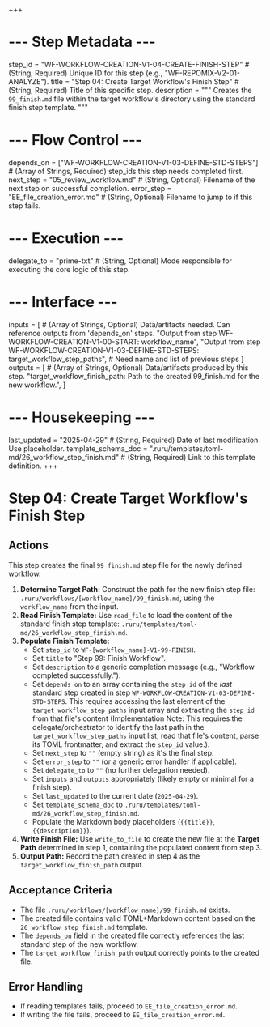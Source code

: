 +++
# --- Step Metadata ---
step_id = "WF-WORKFLOW-CREATION-V1-04-CREATE-FINISH-STEP" # (String, Required) Unique ID for this step (e.g., "WF-REPOMIX-V2-01-ANALYZE").
title = "Step 04: Create Target Workflow's Finish Step" # (String, Required) Title of this specific step.
description = """
Creates the `99_finish.md` file within the target workflow's directory using the standard finish step template.
"""

# --- Flow Control ---
depends_on = ["WF-WORKFLOW-CREATION-V1-03-DEFINE-STD-STEPS"] # (Array of Strings, Required) step_ids this step needs completed first.
next_step = "05_review_workflow.md" # (String, Optional) Filename of the next step on successful completion.
error_step = "EE_file_creation_error.md" # (String, Optional) Filename to jump to if this step fails.

# --- Execution ---
delegate_to = "prime-txt" # (String, Optional) Mode responsible for executing the core logic of this step.

# --- Interface ---
inputs = [ # (Array of Strings, Optional) Data/artifacts needed. Can reference outputs from 'depends_on' steps.
    "Output from step WF-WORKFLOW-CREATION-V1-00-START: workflow_name",
    "Output from step WF-WORKFLOW-CREATION-V1-03-DEFINE-STD-STEPS: target_workflow_step_paths", # Need name and list of previous steps
]
outputs = [ # (Array of Strings, Optional) Data/artifacts produced by this step.
    "target_workflow_finish_path: Path to the created 99_finish.md for the new workflow.",
]

# --- Housekeeping ---
last_updated = "2025-04-29" # (String, Required) Date of last modification. Use placeholder.
template_schema_doc = ".ruru/templates/toml-md/26_workflow_step_finish.md" # (String, Required) Link to this template definition.
+++

# Step 04: Create Target Workflow's Finish Step

## Actions

This step creates the final `99_finish.md` step file for the newly defined workflow.

1.  **Determine Target Path:** Construct the path for the new finish step file: `.ruru/workflows/[workflow_name]/99_finish.md`, using the `workflow_name` from the input.
2.  **Read Finish Template:** Use `read_file` to load the content of the standard finish step template: `.ruru/templates/toml-md/26_workflow_step_finish.md`.
3.  **Populate Finish Template:**
    *   Set `step_id` to `WF-[workflow_name]-V1-99-FINISH`.
    *   Set `title` to "Step 99: Finish Workflow".
    *   Set `description` to a generic completion message (e.g., "Workflow completed successfully.").
    *   Set `depends_on` to an array containing the `step_id` of the *last* standard step created in step `WF-WORKFLOW-CREATION-V1-03-DEFINE-STD-STEPS`. This requires accessing the last element of the `target_workflow_step_paths` input array and extracting the `step_id` from that file's content (Implementation Note: This requires the delegate/orchestrator to identify the last path in the `target_workflow_step_paths` input list, read that file's content, parse its TOML frontmatter, and extract the `step_id` value.).
    *   Set `next_step` to `""` (empty string) as it's the final step.
    *   Set `error_step` to `""` (or a generic error handler if applicable).
    *   Set `delegate_to` to `""` (no further delegation needed).
    *   Set `inputs` and `outputs` appropriately (likely empty or minimal for a finish step).
    *   Set `last_updated` to the current date (`2025-04-29`).
    *   Set `template_schema_doc` to `.ruru/templates/toml-md/26_workflow_step_finish.md`.
    *   Populate the Markdown body placeholders (`{{title}}`, `{{description}}`).
4.  **Write Finish File:** Use `write_to_file` to create the new file at the **Target Path** determined in step 1, containing the populated content from step 3.
5.  **Output Path:** Record the path created in step 4 as the `target_workflow_finish_path` output.

## Acceptance Criteria

*   The file `.ruru/workflows/[workflow_name]/99_finish.md` exists.
*   The created file contains valid TOML+Markdown content based on the `26_workflow_step_finish.md` template.
*   The `depends_on` field in the created file correctly references the last standard step of the new workflow.
*   The `target_workflow_finish_path` output correctly points to the created file.

## Error Handling

*   If reading templates fails, proceed to `EE_file_creation_error.md`.
*   If writing the file fails, proceed to `EE_file_creation_error.md`.
